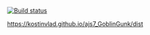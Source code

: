 [![Build status](https://ci.appveyor.com/api/projects/status/dy4odp4k3r1eker8?svg=true)](https://ci.appveyor.com/project/kostinvlad/ajs7-goblingunk)

https://kostinvlad.github.io/ajs7_GoblinGunk/dist
